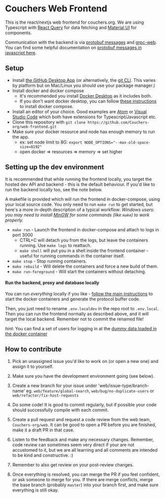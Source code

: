 # Couchers Web Frontend

This is the react/nextjs web frontend for couchers.org. We are using Typescript with [React Query](https://react-query.tanstack.com/) for data fetching and [Material UI](https://material-ui.com/) for components.

Communication with the backend is via [protobuf messages](https://github.com/protocolbuffers/protobuf/tree/main) and [grpc-web](https://github.com/grpc/grpc-web). You can find some helpful documentation on [protobuf messages in javascript here](https://developers.google.com/protocol-buffers/docs/reference/javascript-generated).

## Setup

- Install [the GitHub Desktop App](https://docs.github.com/en/desktop/installing-and-configuring-github-desktop/installing-and-authenticating-to-github-desktop/installing-github-desktop) (or alternatively, the [git CLI](https://git-scm.com/). This varies by platform but on Mac/Linux you should use your package manager.)
- Install docker and docker compose
  - It's recommended you install [Docker Desktop](https://www.docker.com/products/docker-desktop/) as it includes both.
  - If you don't want docker desktop, you can follow [these instructions](https://docs.docker.com/compose/install/) to install docker compose.
- Install an editor of your choice. Good examples are [Atom](https://atom.io) or [Visual Studio Code](https://code.visualstudio.com/) which both have extensions for Typescript/Javascript etc.
- Clone this repository with `git clone https://github.com/Couchers-org/web-frontend.git`
- Make sure your docker resource and node has enough memory to run the app. 
  - ex: set node limit to 8G: `export NODE_OPTIONS="--max-old-space-size=8192"`
  - open docker => resources => memory => set higher
  
## Setting up the dev environment

It is recommended that while running the frontend locally, you target the hosted dev API and backend - this is the default behaviour. If you'd like to run the backend locally too, see the note below.

A makefile is provided which will run the frontend in docker-compose, using your local source code. You only need to run `make run` to get started, but here's a more in-depth description of a typical workflow:
_Windows users: you may need to install [MinGW](https://www.mingw-w64.org/) for some commands (like `make`) to work properly._

- `make run` - Launch the frontend in docker-compose and attach to logs in port 3000
  - CTRL+C will detach you from the logs, but leave the containers running. Use `make logs` to reattach.
  - `make shell` will put you in a shell inside the frontend container - useful for running commands in the container itself.
- `make stop` - Stop running containers.
- `make rebuild` - Will delete the containers and force a new build of them.
- `make run-foreground` - Will start the containers without detaching.


#### Run the backend, proxy and database locally

You can run _everything_ locally if you like - [follow the main instructions](https://github.com/Couchers-org/couchers/blob/develop/app/readme.md) to start the docker containers and generate the protocol buffer code.

Then, you just need to rename `.env.localdev` in the repo root to `.env.local`. Then you can run the frontend normally as described above, and it will target the local backend. Remember not to commit the renamed file!

_hint_: You can find a set of users for logging in at the [dummy data loaded in the docker container](https://github.com/Couchers-org/couchers/blob/develop/app/backend/src/data/dummy_users.json)

## How to contribute

1. Pick an unassigned issue you'd like to work on (or open a new one) and assign it to yourself.

2. Make sure you have the development environment going (see below).

3. Create a new branch for your issue under 'web/issue-type/branch-name' eg. `web/feature/global-search`, `web/bug/no-duplicate-users` or `web/refactor/fix-host-requests`

4. Do some code! It is good to commit regularly, but if possible your code should successfully compile with each commit.

5. Create a pull request and request a code review from the web team, `Couchers-org/web`. It can be good to open a PR before you are finished, make it a draft PR in that case.

6. Listen to the feedback and make any necessary changes. Remember, code review can sometimes seem very direct if your are not accustomed to it, but we are all learning and all comments are intended to be kind and constructive. :)

7. Remember to also get review on your post-review changes.

8. Once everything is resolved, you can merge the PR if you feel confident, or ask someone to merge for you. If there are merge conflicts, merge the base branch (probably `master`) into your branch first, and make sure everything is still okay.
